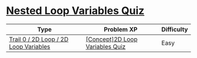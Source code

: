 # [Nested Loop Variables Quiz](https://www.codetree.ai/trails/complete/curated-cards/nl-pre-2d-loop-variables)

|Type|Problem XP|Difficulty|
|---|---|---|
|[Trail 0 / 2D Loop / 2D Loop Variables](https://www.codetree.ai/trail-info/codetree-101/)|[[Concept]2D Loop Variables Quiz](https://www.codetree.ai/trails/complete/curated-cards/nl-pre-2d-loop-variables/)|Easy|

